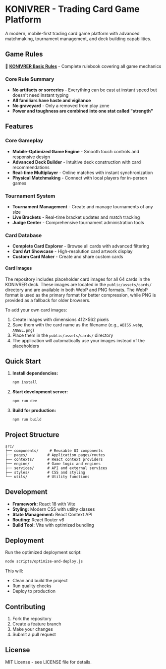 # KONIVRER - Trading Card Game Platform

A modern, mobile-first trading card game platform with advanced matchmaking, tournament management, and deck building capabilities.

## Game Rules

📖 **[KONIVRER Basic Rules](./KONIVRER_BASIC_RULES.pdf)** - Complete rulebook covering all game mechanics

### Core Rule Summary
- **No artifacts or sorceries** - Everything can be cast at instant speed but doesn't need instant typing
- **All familiars have haste and vigilance**
- **No graveyard** - Only a removed from play zone
- **Power and toughness are combined into one stat called "strength"**

## Features

### Core Gameplay

- **Mobile-Optimized Game Engine** - Smooth touch controls and responsive design
- **Advanced Deck Builder** - Intuitive deck construction with card recommendations
- **Real-time Multiplayer** - Online matches with instant synchronization
- **Physical Matchmaking** - Connect with local players for in-person games

### Tournament System

- **Tournament Management** - Create and manage tournaments of any size
- **Live Brackets** - Real-time bracket updates and match tracking
- **Judge Center** - Comprehensive tournament administration tools

### Card Database

- **Complete Card Explorer** - Browse all cards with advanced filtering
- **Card Art Showcase** - High-resolution card artwork display
- **Custom Card Maker** - Create and share custom cards

#### Card Images

The repository includes placeholder card images for all 64 cards in the KONIVRER deck. These images are located in the `public/assets/cards/` directory and are available in both WebP and PNG formats. The WebP format is used as the primary format for better compression, while PNG is provided as a fallback for older browsers.

To add your own card images:
1. Create images with dimensions 412×562 pixels
2. Save them with the card name as the filename (e.g., `ABISS.webp`, `ANGEL.png`)
3. Place them in the `public/assets/cards/` directory
4. The application will automatically use your images instead of the placeholders

## Quick Start

1. **Install dependencies:**

   ```bash
   npm install
   ```

2. **Start development server:**

   ```bash
   npm run dev
   ```

3. **Build for production:**
   ```bash
   npm run build
   ```

## Project Structure

```
src/
├── components/     # Reusable UI components
├── pages/         # Application pages/routes
├── contexts/      # React context providers
├── engine/        # Game logic and engines
├── services/      # API and external services
├── styles/        # CSS and styling
└── utils/         # Utility functions
```

## Development

- **Framework:** React 18 with Vite
- **Styling:** Modern CSS with utility classes
- **State Management:** React Context API
- **Routing:** React Router v6
- **Build Tool:** Vite with optimized bundling

## Deployment

Run the optimized deployment script:

```bash
node scripts/optimize-and-deploy.js
```

This will:

- Clean and build the project
- Run quality checks
- Deploy to production

## Contributing

1. Fork the repository
2. Create a feature branch
3. Make your changes
4. Submit a pull request

## License

MIT License - see LICENSE file for details.
